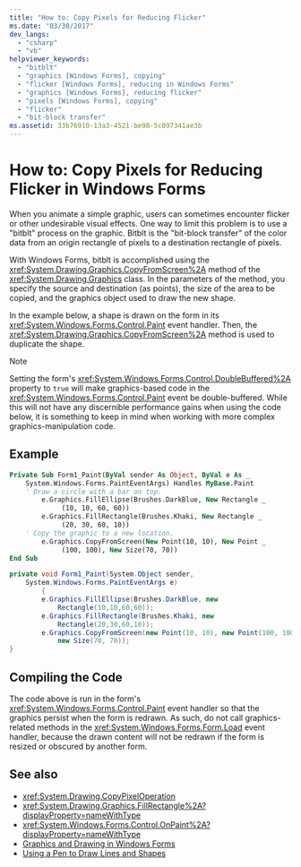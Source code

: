 ```yaml
---
title: "How to: Copy Pixels for Reducing Flicker"
ms.date: "03/30/2017"
dev_langs: 
  - "csharp"
  - "vb"
helpviewer_keywords: 
  - "bitblt"
  - "graphics [Windows Forms], copying"
  - "flicker [Windows Forms], reducing in Windows Forms"
  - "graphics [Windows Forms], reducing flicker"
  - "pixels [Windows Forms], copying"
  - "flicker"
  - "bit-block transfer"
ms.assetid: 33b76910-13a3-4521-be98-5c097341ae3b
---
```

# How to: Copy Pixels for Reducing Flicker in Windows Forms
When you animate a simple graphic, users can sometimes encounter flicker or other undesirable visual effects. One way to limit this problem is to use a "bitblt" process on the graphic. Bitblt is the "bit-block transfer" of the color data from an origin rectangle of pixels to a destination rectangle of pixels.  
  
 With Windows Forms, bitblt is accomplished using the <xref:System.Drawing.Graphics.CopyFromScreen%2A> method of the <xref:System.Drawing.Graphics> class. In the parameters of the method, you specify the source and destination (as points), the size of the area to be copied, and the graphics object used to draw the new shape.  
  
 In the example below, a shape is drawn on the form in its <xref:System.Windows.Forms.Control.Paint> event handler. Then, the <xref:System.Drawing.Graphics.CopyFromScreen%2A> method is used to duplicate the shape.  
  
> [!NOTE]
> Setting the form's <xref:System.Windows.Forms.Control.DoubleBuffered%2A> property to `true` will make graphics-based code in the <xref:System.Windows.Forms.Control.Paint> event be double-buffered. While this will not have any discernible performance gains when using the code below, it is something to keep in mind when working with more complex graphics-manipulation code.  
  
## Example  
  
```vb  
Private Sub Form1_Paint(ByVal sender As Object, ByVal e As _  
    System.Windows.Forms.PaintEventArgs) Handles MyBase.Paint  
    ' Draw a circle with a bar on top.  
        e.Graphics.FillEllipse(Brushes.DarkBlue, New Rectangle _  
             (10, 10, 60, 60))  
        e.Graphics.FillRectangle(Brushes.Khaki, New Rectangle _  
             (20, 30, 60, 10))  
    ' Copy the graphic to a new location.  
        e.Graphics.CopyFromScreen(New Point(10, 10), New Point _  
             (100, 100), New Size(70, 70))  
End Sub  
```  
  
```csharp  
private void Form1_Paint(System.Object sender,  
    System.Windows.Forms.PaintEventArgs e)  
        {  
        e.Graphics.FillEllipse(Brushes.DarkBlue, new  
            Rectangle(10,10,60,60));  
        e.Graphics.FillRectangle(Brushes.Khaki, new  
            Rectangle(20,30,60,10));  
        e.Graphics.CopyFromScreen(new Point(10, 10), new Point(100, 100),
            new Size(70, 70));  
}  
```  
  
## Compiling the Code  
 The code above is run in the form's <xref:System.Windows.Forms.Control.Paint> event handler so that the graphics persist when the form is redrawn. As such, do not call graphics-related methods in the <xref:System.Windows.Forms.Form.Load> event handler, because the drawn content will not be redrawn if the form is resized or obscured by another form.  
  
## See also

- <xref:System.Drawing.CopyPixelOperation>
- <xref:System.Drawing.Graphics.FillRectangle%2A?displayProperty=nameWithType>
- <xref:System.Windows.Forms.Control.OnPaint%2A?displayProperty=nameWithType>
- [Graphics and Drawing in Windows Forms](graphics-and-drawing-in-windows-forms.md)
- [Using a Pen to Draw Lines and Shapes](using-a-pen-to-draw-lines-and-shapes.md)
